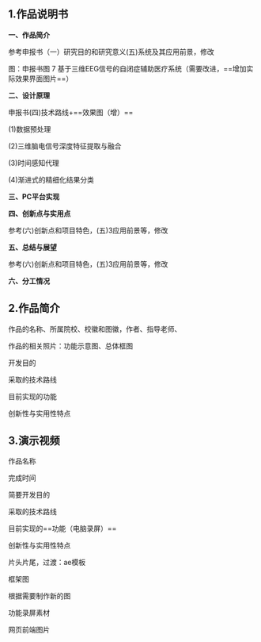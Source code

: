 ## 1.作品说明书

**一、作品简介**

参考申报书（一）研究目的和研究意义(五)系统及其应用前景，修改

图：申报书图 7 基于三维EEG信号的自闭症辅助医疗系统（需要改进，==增加实际效果界面图片==）

**二、设计原理**

申报书(四)技术路线+==效果图（增）==

(1)数据预处理

(2)三维脑电信号深度特征提取与融合

(3)时间感知代理

(4)渐进式的精细化结果分类

**三、PC平台实现**

**四、创新点与实用点**

参考(六)创新点和项目特色，(五)3应用前景等，修改

**五、总结与展望**

参考(六)创新点和项目特色，(五)3应用前景等，修改

**六、分工情况**

## 2.作品简介

作品的名称、所属院校、校徽和图徽，作者、指导老师、 

作品的相关照片：功能示意图、总体框图

开发目的

采取的技术路线

目前实现的功能

创新性与实用性特点

## 3.演示视频

作品名称

完成时间

简要开发目的

采取的技术路线

目前实现的==功能（电脑录屏）==

创新性与实用性特点



片头片尾，过渡：ae模板

框架图

根据需要制作新的图

功能录屏素材

网页前端图片

